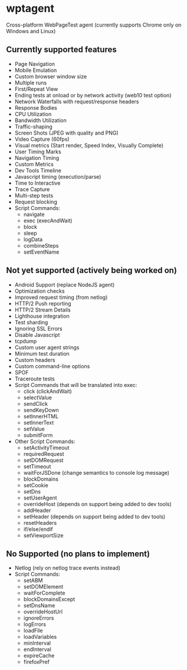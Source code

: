 # wptagent
Cross-platform WebPageTest agent (currently supports Chrome only on Windows and Linux)

## Currently supported features
* Page Navigation
* Mobile Emulation
* Custom browser window size
* Multiple runs
* First/Repeat View
* Ending tests at onload or by network activity (web10 test option)
* Network Waterfalls with request/response headers
* Response Bodies
* CPU Utilization
* Bandwidth Utilization
* Traffic-shaping
* Screen Shots (JPEG with quality and PNG)
* Video Capture (60fps)
* Visual metrics (Start render, Speed Index, Visually Complete)
* User Timing Marks
* Navigation Timing
* Custom Metrics
* Dev Tools Timeline
* Javascript timing (execution/parse)
* Time to Interactive
* Trace Capture
* Multi-step tests
* Request blocking
* Script Commands:
    * navigate
    * exec (execAndWait)
    * block
    * sleep
    * logData
    * combineSteps
    * setEventName

## Not yet supported (actively being worked on)
* Android Support (replace NodeJS agent)
* Optimization checks
* Improved request timing (from netlog)
* HTTP/2 Push reporting
* HTTP/2 Stream Details
* Lighthouse integration
* Test sharding
* Ignoring SSL Errors
* Disable Javascript
* tcpdump
* Custom user agent strings
* Minimum test duration
* Custom headers
* Custom command-line options
* SPOF
* Traceroute tests
* Script Commands that will be translated into exec:
    * click (clickAndWait)
    * selectValue
    * sendClick
    * sendKeyDown
    * setInnerHTML
    * setInnerText
    * setValue
    * submitForm
* Other Script Commands:
    * setActivityTimeout
    * requiredRequest
    * setDOMRequest
    * setTimeout
    * waitForJSDone (change semantics to console log message)
    * blockDomains
    * setCookie
    * setDns
    * setUserAgent
    * overrideHost (depends on support being added to dev tools)
    * addHeader
    * setHeader (depends on support being added to dev tools)
    * resetHeaders
    * if/else/endif
    * setViewportSize

## No Supported (no plans to implement)
* Netlog (rely on netlog trace events instead)
* Script Commands:
    * setABM
    * setDOMElement
    * waitForComplete
    * blockDomainsExcept
    * setDnsName
    * overrideHostUrl
    * ignoreErrors
    * logErrors
    * loadFile
    * loadVariables
    * minInterval
    * endInterval
    * expireCache
    * firefoxPref
